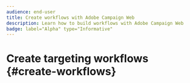 ```yaml
---
audience: end-user
title: Create workflows with Adobe Campaign Web
description: Learn how to build workflows with Adobe Campaign Web
badge: label="Alpha" type="Informative"
---
```

# Create targeting workflows {#create-workflows}


